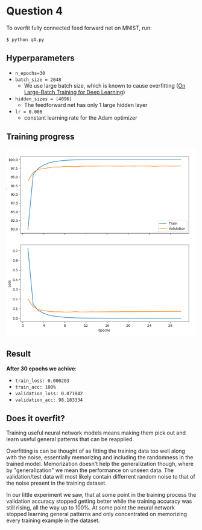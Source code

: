 # Question 4
To overfit fully connected feed forward net on MNIST, run:
```
$ python q4.py
```

## Hyperparameters 
- `n_epochs=30`
- `batch_size = 2048`
    - We use large batch size, which is known to cause overfitting ([On Large-Batch Training for Deep Learning](https://arxiv.org/abs/1609.04836))
- `hidden_sizes = [4096]`
    - The feedforward net has only 1 large hidden layer
- `lr = 0.006`
    - constant learning rate for the Adam optimizer

## Training progress
![Loss and accuracy figure](q4_mnist_overfit_acc_loss_figure.png)


## Result
**After 30 epochs we achive**:
- `train_loss: 0.000203`
- `train_acc: 100%`
- `validation_loss: 0.071842`
- `validation_acc: 98.183334`

## Does it overfit?
Training useful neural network models means making them pick out and learn useful general patterns that can be reapplied.

Overfitting is can be thought of as fitting the training data too well along with the noise, essentially memorizing and including the randomness in the trained model. Memorization doesn't help the generalization though, where by "generalization" we mean the performance on unseen data. The validation/test data will most likely contain differrent random noise to that of the noise present in the training dataset.

In our little experiment we saw, that at some point in the training process the validation accuracy stopped getting better while the training accuracy was still rising, all the way up to 100%. At some point the neural network stopped learning general patterns and only concentrated on memorizing every training example in the dataset.
